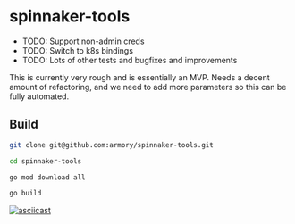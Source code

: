 # spinnaker-tools
* TODO: Support non-admin creds
* TODO: Switch to k8s bindings
* TODO: Lots of other tests and bugfixes and improvements

This is currently very rough and is essentially an MVP.  Needs a decent amount of refactoring, and we need to add more parameters so this can be fully automated.

## Build

```bash
git clone git@github.com:armory/spinnaker-tools.git

cd spinnaker-tools

go mod download all

go build
```

[![asciicast](https://asciinema.org/a/5w3Tpygafe2cF8pB7R4OgtuBT.svg)](https://asciinema.org/a/5w3Tpygafe2cF8pB7R4OgtuBT)

